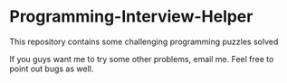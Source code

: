# Programming-Interview-Helper
This repository contains some challenging programming puzzles solved

If you guys want me to try some other problems, email me. Feel free to point out bugs as well.
